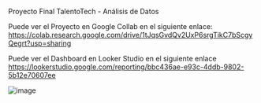 Proyecto Final TalentoTech - Análisis de Datos 

Puede ver el Proyecto en Google Collab en el siguiente enlace: https://colab.research.google.com/drive/1tJqsGvdQv2UxP6srgTikC7bScgyQegrt?usp=sharing

Puede ver el Dashboard en Looker Studio en el siguiente enlace https://lookerstudio.google.com/reporting/bbc436ae-e93c-4ddb-9802-5b12e70607ee

![image](https://github.com/user-attachments/assets/19e278f3-00c6-419a-bf79-a1566fed4231)
